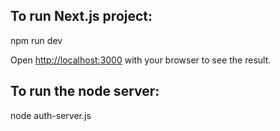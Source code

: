 ## To run Next.js project:

npm run dev

Open [http://localhost:3000](http://localhost:3000) with your browser to see the result.

## To run the node server:

node auth-server.js
